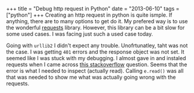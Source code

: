 +++
title = "Debug http request in Python"
date = "2013-06-10"
tags = ["python"]
+++
Creating an http request in python is quite ismple. If anything, there are to many options to get do it. My prefered way is to use the wonderful [requests](https://github.com/kennethreitz/requests) library. However, this library can be a bit slow for some used cases. I was facing just such a used case today.

Going with <code>urllib2</code> I didn't expect any trouble. Unofrtunatley, taht was not the case. I was getting <code>401</code> errors and the response object was not set. It seemed like I was stuck with my debugging. I almost gave in and instaled requests when I came across [this stackoverflow](http://stackoverflow.com/questions/2233687/overriding-urllib2-httperror-and-reading-response-html-anyway) question. Seems that the error is what I needed to inspect (actually read). Calling <code>e.read()</code> was all that was needed to show me what was actually going wrong with the requests.
